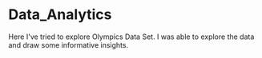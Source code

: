 # Data_Analytics

Here I've tried to explore Olympics Data Set. I was able to explore the data and draw some informative insights.
